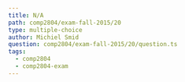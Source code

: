 ```yaml
---
title: N/A
path: comp2804/exam-fall-2015/20
type: multiple-choice
author: Michiel Smid
question: comp2804/exam-fall-2015/20/question.ts
tags:
  - comp2804
  - comp2804-exam
---
```


